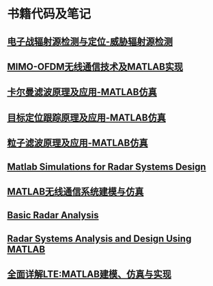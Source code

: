 # 书籍代码及笔记
## [电子战辐射源检测与定位-威胁辐射源检测](https://yangpannanren.github.io/Book_Code/#/电子战辐射源检测与定位/)
## [MIMO-OFDM无线通信技术及MATLAB实现](https://yangpannanren.github.io/Book_Code/#/MIMO-OFDM无线通信技术及MATLAB实现/)
## [卡尔曼滤波原理及应用-MATLAB仿真](https://yangpannanren.github.io/Book_Code/#/卡尔曼滤波原理及应用-MATLAB仿真/)
## [目标定位跟踪原理及应用-MATLAB仿真](https://yangpannanren.github.io/Book_Code/#/目标定位跟踪原理及应用-MATLAB仿真/)
## [粒子滤波原理及应用-MATLAB仿真](https://yangpannanren.github.io/Book_Code/#/粒子滤波原理及应用-MATLAB仿真/)
## [Matlab Simulations for Radar Systems Design](https://yangpannanren.github.io/Book_Code/#/Matlab%20Simulations%20for%20Radar%20Systems%20Design/)
## [MATLAB无线通信系统建模与仿真](https://yangpannanren.github.io/Book_Code/#/MATLAB无线通信系统建模与仿真/)
## [Basic Radar Analysis](https://yangpannanren.github.io/Book_Code/#/Basic%20Radar%20Analysis/)
## [Radar Systems Analysis and Design Using MATLAB](https://yangpannanren.github.io/Book_Code/#/Radar%20Systems%20Analysis%20and%20Design%20Using%20MATLAB/)
## [全面详解LTE:MATLAB建模、仿真与实现](https://yangpannanren.github.io/Book_Code/#/全面详解LTE:MATLAB建模、仿真与实现/)